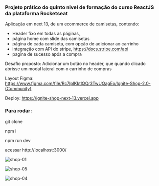 ### Projeto prático do quinto nivel de formação do curso ReactJS da plataforma Rocketseat

Aplicação em next 13, de um ecommerce de camisetas, contendo:
- Header fixo em todas as páginas,
- página home com slide das camisetas
- página de cada camiseta, com opção de adicionar ao carrinho
- integração com API do stripe, https://docs.stripe.com/api
- pagina de sucesso após a compra

Desafio proposto: Adicionar um botão no header, que quando clicado abrisse um modal lateral com o carrinho de compras

Layout Figma: https://www.figma.com/file/Rc7IplKktlQQr3TwUQagEo/Ignite-Shop-2.0-(Community)

Deploy: https://ignite-shop-next-13.vercel.app

### Para rodar:
git clone

npm i

npm run dev

acessar http://localhost:3000/

![shop-01](https://github.com/user-attachments/assets/4f713fa4-5add-46db-a93a-8bcc126d75d1)

![shop-05](https://github.com/user-attachments/assets/955e06e5-8259-4266-8996-a6622e210554)

![shop-04](https://github.com/user-attachments/assets/818f4934-d983-4434-85f4-fbe662105d00)


